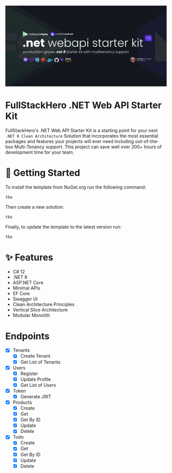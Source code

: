 ![FullStackHero .NET Web API](./assets/fullstackhero-banner.png)

# FullStackHero .NET Web API Starter Kit

FullStackHero's .NET Web API Starter Kit is a starting point for your next `.NET 8 Clean Architecture` Solution that incorporates the most essential packages and features your projects will ever need including out-of-the-box Multi-Tenancy support. This project can save well over 200+ hours of development time for your team.

# 🎉 Getting Started

To install the template from NuGet.org run the following command:

```bash
tba
```

Then create a new solution:

```bash
tba
```

Finally, to update the template to the latest version run:

```bash
tba
```

# ✨ Features

- C# 12
- .NET 8
- ASP.NET Core
- Minimal APIs
- EF Core
- Swagger UI
- Clean Architecture Principles
- Vertical Slice Architecture
- Modular Monolith

# Endpoints

- [x] Tenants
  - [x] Create Tenant
  - [x] Get List of Tenants
- [x] Users
  - [x] Register
  - [x] Update Profile
  - [x] Get List of Users
- [x] Token
  - [x] Generate JWT
- [x] Products
  - [x] Create
  - [x] Get
  - [x] Get By ID
  - [x] Update
  - [x] Delete
- [x] Todo
  - [x] Create
  - [x] Get
  - [x] Get By ID
  - [x] Update
  - [x] Delete
